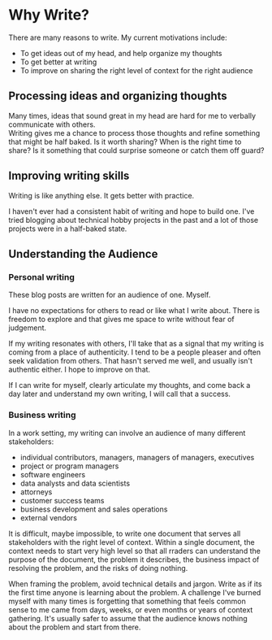 # Why Write?

There are many reasons to write.  My current motivations include:
- To get ideas out of my head, and help organize my thoughts
- To get better at writing
- To improve on sharing the right level of context for the right audience

## Processing ideas and organizing thoughts 
Many times, ideas that sound great in my head are hard for me to verbally communicate with others.  
Writing gives me a chance to process those thoughts and refine something that might be half baked.  Is it worth sharing?  When is the right time to share?  Is it something that could surprise someone or catch them off guard?

## Improving writing skills
Writing is like anything else.  It gets better with practice.  

I haven't ever had a consistent habit of writing and hope to build one.  I've tried blogging about technical hobby projects in the past and a lot of those projects were in a half-baked state.

## Understanding the Audience

### Personal writing
These blog posts are written for an audience of one.  Myself.  

I have no expectations for others to read or like what I write about.  There is freedom to explore and that gives me space to write without fear of judgement.

If my writing resonates with others, I'll take that as a signal that my writing is coming from a place of authenticity.  I tend to be a people pleaser and often seek validation from others.  That hasn't served me well, and usually isn't authentic either.  I hope to improve on that.

If I can write for myself, clearly articulate my thoughts, and come back a day later and understand my own writing, I will call that a success.

### Business writing
In a work setting, my writing can involve an audience of many different stakeholders:
- individual contributors, managers, managers of managers, executives
- project or program managers
- software engineers
- data analysts and data scientists
- attorneys
- customer success teams
- business development and sales operations 
- external vendors

It is difficult, maybe impossible, to write one document that serves all stakeholders with the right level of context.
Within a single document, the context needs to start very high level so that all rraders can understand the purpose of the document, the problem it describes, the business impact of resolving the problem, and the risks of doing nothing.  

When framing the problem, avoid technical details and jargon.  Write as if its the first time anyone is learning about the problem.  A challenge I've burned myself with many times is forgetting that something that feels common sense to me came from days, weeks, or even months or years of context gathering.  It's usually safer to assume that the audience knows nothing about the problem and start from there.
